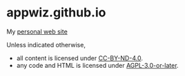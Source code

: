 # appwiz.github.io
My [personal web site](https://rohand.com)

Unless indicated otherwise, 
* all content is licensed under [CC-BY-ND-4.0](http://creativecommons.org/licenses/by-nd/4.0/).
* any code and HTML is licensed under [AGPL-3.0-or-later](https://www.gnu.org/licenses/agpl.html).


